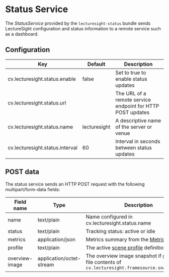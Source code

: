 # Status Service

The _StatusService_ provided by the `lecturesight-status` bundle sends LectureSight configuration and status information to a remote service such as a dashboard.

## Configuration

| Key                                   | Default   | Description |
|---------------------------------------|-----------|-------------------------------------------|
| cv.lecturesight.status.enable | false | Set to true to enable status updates
| cv.lecturesight.status.url | | The URL of a remote service endpoint for HTTP POST updates
| cv.lecturesight.status.name | lecturesight | A descriptive name of the server or venue
| cv.lecturesight.status.interval | 60 | Interval in seconds between status updates

## POST data

The status service sends an HTTP POST request with the following multipart/form-data fields:

| Field name                         | Type   | Description |
|-------------------------------|-----------|-------------------------------------------|
| name | text/plain | Name configured in cv.lecturesight.status.name
| status | text/plain | Tracking status: active or idle
| metrics | application/json | Metrics summary from the [Metrics Service](metrics)
| profile | text/plain | The active [scene profile](profile) definition
| overview-image | application/octet-stream | The overview image snapshot if [configured](framesource/#configuration): file contents of `cv.lecturesight.framesource.snapshot.file`
